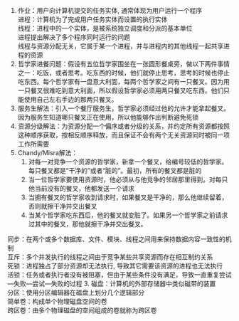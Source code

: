 1. 作业：用户向计算机提交的任务实体, 通常体现为用户运行一个程序  
进程：计算机为了完成用户任务实体而设置的执行实体  
线程：进程中的一个实体，是被系统独立调度和分派的基本单位  
进程提出解决了多个程序同时运行的问题  
线程与资源分配无关，它属于某一个进程，并与进程内的其他线程一起共享进程的资源
2. 哲学家进餐问题：假设有五位哲学家围坐在一张圆形餐桌旁，做以下两件事情之一：吃饭，或者思考。吃东西的时候，他们就停止思考，思考的时候也停止吃东西。每个哲学家有一盘意大利面，每两个哲学家之间有一只餐叉。因为用一只餐叉很难吃到意大利面，所以假设哲学家必须用两只餐叉吃东西。他们只能使用自己左右手边的那两只餐叉。  
 1. 服务生解法：引入一个餐厅服务生，哲学家必须经过他的允许才能拿起餐叉。因为服务生知道哪只餐叉正在使用，所以他能够作出判断避免死锁
 2. 资源分级解法：为资源分配一个偏序或者分级的关系，并约定所有资源都按照这种顺序获取，按相反顺序释放，而且保证不会有两个无关资源同时被同一项工作所需要
 3. Chandy/Misra解法：
     1. 对每一对竞争一个资源的哲学家，新拿一个餐叉，给编号较低的哲学家。每只餐叉都是“干净的”或者“脏的”。最初，所有的餐叉都是脏的
     2. 当一位哲学家要使用资源时，他必须从与他竞争的邻居那里得到。对每只他当前没有的餐叉，他都发送一个请求
     3. 当拥有餐叉的哲学家收到请求时，如果餐叉是干净的，那么他继续留着，否则就擦干净并交出餐叉
     4. 当某个哲学家吃东西后，他的餐叉就变脏了。如果另一个哲学家之前请求过其中的餐叉，那他就擦干净并交出餐叉。  

 同步：在两个或多个数据库、文件、模块、线程之间用来保持数据内容一致性的机制  
互斥：多个并发执行的线程之间由于竞争某些共享资源而存在相互制约关系  
死锁：进程独占了部分资源却无法执行, 导致其它需要该资源的进程也无法执行  
活锁：任务或者执行者没有被阻塞，但由于某些条件没有满足，导致一直重复尝试—失败—尝试—失败的过程
3. 磁盘：计算机的外部存储器中类似磁带的装置  
分区：使用分区编辑器在磁盘上划分几个逻辑部分  
简单卷：构成单个物理磁盘空间的卷  
跨区卷：由多个物理磁盘的空间组成的卷就称为跨区卷